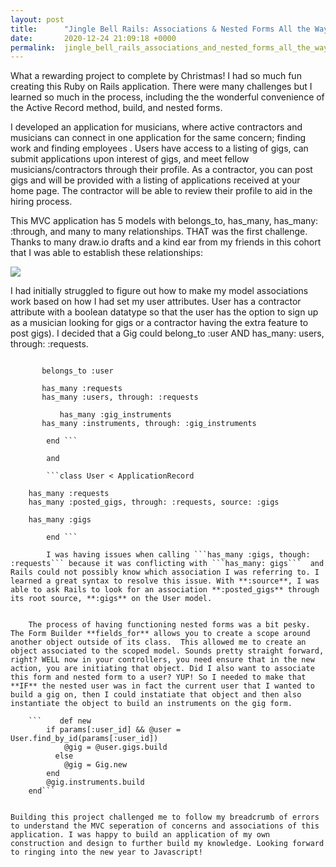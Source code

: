 ```yaml
---
layout: post
title:      "Jingle Bell Rails: Associations & Nested Forms All the Way"
date:       2020-12-24 21:09:18 +0000
permalink:  jingle_bell_rails_associations_and_nested_forms_all_the_way
---
```



What a rewarding project to complete by Christmas! I had so much fun creating this Ruby on Rails application. There were many challenges but I learned so much in the process, including the the wonderful convenience of the Active Record method, build, and nested forms. 

I developed an application for musicians, where active contractors and musicians can connect in one application for the same concern; finding work and finding employees . Users have access to a listing of gigs, can submit applications upon interest of gigs, and meet fellow musicians/contractors through their profile. As a contractor, you can post gigs and will be provided with a listing of applications received at your home page. The contractor will be able to review their profile to aid in the hiring process.

This MVC application has 5 models with belongs_to, has_many, has_many: :through, and many to many relationships. THAT was the first challenge. Thanks to many draw.io drafts and a kind ear from my friends in this cohort that I was able to establish these relationships: 

![](https://imgur.com/5enANuI)

I had initially struggled to figure out how to make my model associations work based on how I had set my user attributes. User has a contractor attribute with a boolean datatype so that the user has the option to sign up as a musician looking for gigs or a contractor having the extra feature to post gigs). I decided that a Gig could belong_to :user AND has_many: users, through: :requests.

```class Gig < ApplicationRecord
    
       belongs_to :user
    
       has_many :requests
       has_many :users, through: :requests
		
		   has_many :gig_instruments
       has_many :instruments, through: :gig_instruments
		
		end ```
		
		and
		
		```class User < ApplicationRecord
   
    has_many :requests
    has_many :posted_gigs, through: :requests, source: :gigs
    
    has_many :gigs
		
		end ```
		
		I was having issues when calling ```has_many :gigs, though: :requests``` because it was conflicting with ```has_many: gigs```  and Rails could not possibly know which association I was referring to. I learned a great syntax to resolve this issue. With **:source**, I was able to ask Rails to look for an association **:posted_gigs** through its root source, **:gigs** on the User model.
		
		
	The process of having functioning nested forms was a bit pesky. The Form Builder **fields_for** allows you to create a scope around another object outside of its class.  This allowed me to create an object associated to the scoped model. Sounds pretty straight forward, right? WELL now in your controllers, you need ensure that in the new action, you are initiating that object. Did I also want to associate this form and nested form to a user? YUP! So I needed to make that **IF** the nested user was in fact the current user that I wanted to build a gig on, then I could instatiate that object and then also instantiate the object to build an instruments on the gig form.
	
	```    def new
        if params[:user_id] && @user = User.find_by_id(params[:user_id])
            @gig = @user.gigs.build
          else
            @gig = Gig.new
        end
        @gig.instruments.build
    end```
		

Building this project challenged me to follow my breadcrumb of errors to understand the MVC seperation of concerns and associations of this application. I was happy to build an application of my own construction and design to further build my knowledge. Looking forward to ringing into the new year to Javascript!
		

	
	
	
		
		




